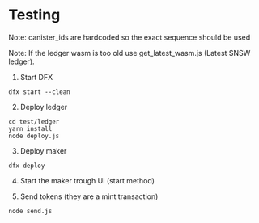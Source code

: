 # Testing

Note: canister_ids are hardcoded so the exact sequence should be used

Note: If the ledger wasm is too old use get_latest_wasm.js (Latest SNSW ledger).

1) Start DFX
```
dfx start --clean
```

2) Deploy ledger 

```
cd test/ledger
yarn install
node deploy.js
```

3) Deploy maker
```
dfx deploy
```

4) Start the maker trough UI (start method)

5) Send tokens (they are a mint transaction)
```
node send.js
```